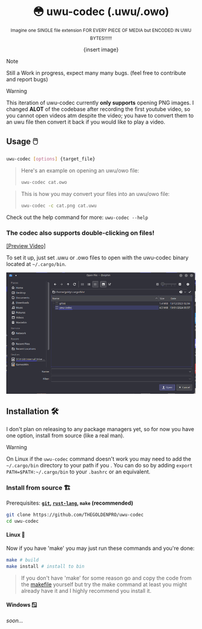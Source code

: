 <div align="center">

  # 😳 uwu-codec (.uwu/.owo)

  <sub>Imagine one SINGLE file extension FOR EVERY PIECE OF MEDIA but ENCODED IN UWU BYTES!!!!!!</sub>

  {insert image}

</div>

> [!Note]
> Still a Work in progress, expect many many bugs. (feel free to contribute and report bugs)

> [!Warning]
> This iteration of uwu-codec currently **only supports** opening PNG images.
> I changed **ALOT** of the codebase after recording the first youtube video, so you cannot open videos atm despite the video; you have to convert them to an uwu file then convert it back if you would like to play a video.

## Usage 🖱️
```sh
uwu-codec [options] {target_file}
```
> Here's an example on opening an uwu/owo file:
> ```sh
> uwu-codec cat.owo
> ```

> This is how you may convert your files into an uwu/owo file:
> ```sh
> uwu-codec -c cat.png cat.uwu
> ```
Check out the help command for more: ``uwu-codec --help``

### The codec also supports double-clicking on files!

[[Preview Video]](https://github.com/THEGOLDENPRO/uwu-codec/assets/66202304/1fb31651-448a-403e-a4a6-1ffb8f6b2e0a)

To set it up, just set .uwu or .owo files to open with the uwu-codec binary located at ``~/.cargo/bin``.

<img src="./assets/binary_preview.png" width="600px">

## Installation 🛠️
I don't plan on releasing to any package managers yet, so for now you have one option, install from source (like a real man).

> [!Warning]
> On Linux if the ``uwu-codec`` command doesn't work you may need to add the ``~/.cargo/bin`` directory to your path if you . You can do so by adding ``export PATH=$PATH:~/.cargo/bin`` to your ``.bashrc`` or an equivalent.

### Install from source 🏗️
Prerequisites: **[``git``](https://git-scm.com/downloads), [``rust-lang``](https://www.rust-lang.org/tools/install), ``make`` (recommended)**

```sh
git clone https://github.com/THEGOLDENPRO/uwu-codec
cd uwu-codec
```

#### Linux 🐧
Now if you have 'make' you may just run these commands and you're done:
```sh
make # build
make install # install to bin
```
> If you don't have 'make' for some reason go and copy the code from the [makefile](https://github.com/THEGOLDENPRO/aghpb-cli/blob/master/Makefile) yourself but try the make command at least you might already have it and I highly recommend you install it.

#### Windows 🪟
*soon...*
